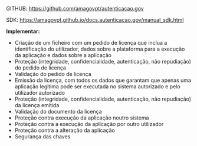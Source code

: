 GITHUB: https://github.com/amagovpt/autenticacao.gov

SDK: https://amagovpt.github.io/docs.autenticacao.gov/manual_sdk.html


<b>Implementar:</b>
- Criação de um ficheiro com um pedido de licença que inclua a identificação do utilizador, dados sobre a plataforma para a execução da aplicação e dados sobre a aplicação
- Proteção (integridade, confidencialidade, autenticação, não repudiação) do pedido de licença
- Validação do pedido de licença
- Emissão da licença, com todos os dados que garantam que apenas uma aplicação legitima pode ser executada no sistema autorizado e pelo utilizador autorizado
- Proteção (integridade, confidencialidade, autenticação, não repudiação) da licença emitida
- Validação do documento da licença
- Proteção contra execução da aplicação noutro sistema
- Proteção contra a execução da aplicação por outro utilizador
- Proteção contra a alteração da aplicação
- Segurança das chaves
